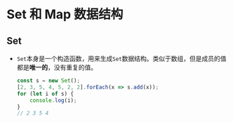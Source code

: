 # Set 和 Map 数据结构

## Set

- `Set`本身是一个构造函数，用来生成`Set`数据结构。类似于数组，但是成员的值都是**唯一的**，没有重复的值。

    ```js
    const s = new Set();
    [2, 3, 5, 4, 5, 2, 2].forEach(x => s.add(x));
    for (let i of s) {
        console.log(i);
    }
    // 2 3 5 4
    ```




